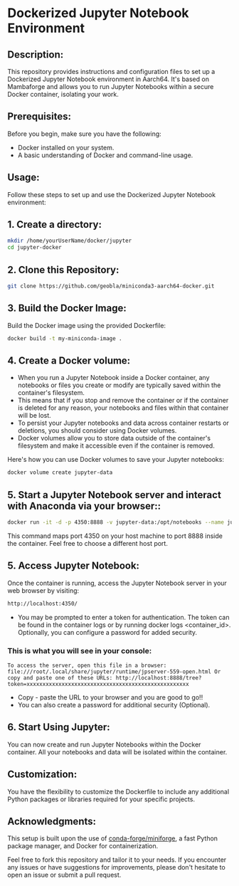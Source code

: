 # Dockerized Jupyter Notebook Environment
## Description:

This repository provides instructions and configuration files to set up a Dockerized Jupyter Notebook environment in Aarch64. It's based on Mambaforge and allows you to run Jupyter Notebooks within a secure Docker container, isolating your work.

## Prerequisites:

Before you begin, make sure you have the following:

- Docker installed on your system.
- A basic understanding of Docker and command-line usage.
## Usage:

Follow these steps to set up and use the Dockerized Jupyter Notebook environment:

## 1. Create a directory:
```bash
mkdir /home/yourUserName/docker/jupyter
cd jupyter-docker
```
## 2. Clone this Repository:
```bash
git clone https://github.com/geobla/miniconda3-aarch64-docker.git
```
## 3. Build the Docker Image:
Build the Docker image using the provided Dockerfile:
```bash
docker build -t my-miniconda-image .
```

## 4. Create a Docker volume:
- When you run a Jupyter Notebook inside a Docker container, any notebooks or files you create or modify are typically saved within the container's filesystem. 
- This means that if you stop and remove the container or if the container is deleted for any reason, your notebooks and files within that container will be lost.
- To persist your Jupyter notebooks and data across container restarts or deletions, you should consider using Docker volumes. 
- Docker volumes allow you to store data outside of the container's filesystem and make it accessible even if the container is removed.

Here's how you can use Docker volumes to save your Jupyter notebooks:
```bash
docker volume create jupyter-data
```


## 5. Start a Jupyter Notebook server and interact with Anaconda via your browser::
```bash
docker run -it -d -p 4350:8888 -v jupyter-data:/opt/notebooks --name jupyter my-miniconda-image:latest /bin/sh -c "/opt/mambaforge/bin/conda install jupyter -y --quiet && mkdir -p /opt/notebooks && /opt/mambaforge/bin/jupyter notebook --notebook-dir=/opt/notebooks --ip='*' --port=8888 --no-browser --allow-root"

```
This command maps port 4350 on your host machine to port 8888 inside the container. Feel free to choose a different host port.
## 5. Access Jupyter Notebook:
Once the container is running, access the Jupyter Notebook server in your web browser by visiting:
```bash
http://localhost:4350/
```
- You may be prompted to enter a token for authentication. The token can be found in the container logs or by running docker logs <container_id>. Optionally, you can configure a password for added security.

### This is what you will see in your console:
`To access the server, open this file in a browser:
file:///root/.local/share/jupyter/runtime/jpserver-559-open.html Or copy and paste one of these URLs: http://localhost:8888/tree?token=xxxxxxxxxxxxxxxxxxxxxxxxxxxxxxxxxxxxxxxxxxxxxxxxxxx`
- Copy - paste the URL to your browser and you are good to go!!
- You can also create a password for additional security (Optional).
## 6. Start Using Jupyter:
You can now create and run Jupyter Notebooks within the Docker container. All your notebooks and data will be isolated within the container.
## Customization:
You have the flexibility to customize the Dockerfile to include any additional Python packages or libraries required for your specific projects.
## Acknowledgments:
This setup is built upon the use of [conda-forge/miniforge](https://github.com/conda-forge/miniforge), a fast Python package manager, and Docker for containerization.

Feel free to fork this repository and tailor it to your needs. If you encounter any issues or have suggestions for improvements, please don't hesitate to open an issue or submit a pull request.


